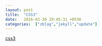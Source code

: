 ```yaml
---
layout: post
title:  "CSS3"
date:   2016-03-30 19:45:31 +0530
categories:  ["zblog","jekyll","update"]
---
```

<a href="http://rainzhao.github.io/css3/">css3</a>